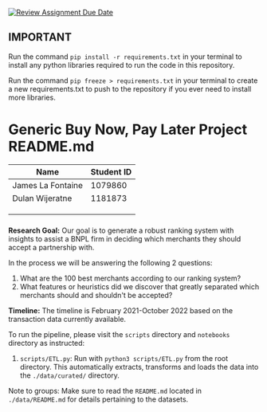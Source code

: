 [![Review Assignment Due Date](https://classroom.github.com/assets/deadline-readme-button-24ddc0f5d75046c5622901739e7c5dd533143b0c8e959d652212380cedb1ea36.svg)](https://classroom.github.com/a/wNN69YNG)

## IMPORTANT
Run the command `pip install -r requirements.txt` in your terminal to install any python libraries required to run the code in this repository.

Run the command `pip freeze > requirements.txt` in your terminal to create a new requirements.txt to push to the repository if you ever need to install more libraries.

# Generic Buy Now, Pay Later Project README.md
|       Name        |  Student ID |
| ----------------- | ----------- |
| James La Fontaine | 1079860     |
| Dulan Wijeratne   | 1181873     |
| | |
| | |
| | |


#####

**Research Goal:** Our goal is to generate a robust ranking system with insights to assist a BNPL firm in deciding which merchants they should accept a partnership with.

In the process we will be answering the following 2 questions:
1. What are the 100 best merchants according to our ranking system?
2. What features or heuristics did we discover that greatly separated which merchants should and shouldn't be accepted?

**Timeline:** The timeline is February 2021-October 2022 based on the transaction data currently available.

To run the pipeline, please visit the `scripts` directory and `notebooks` directory as instructed:
1. `scripts/ETL.py`: Run with `python3 scripts/ETL.py` from the root directory. This automatically extracts, transforms and loads the data into the `./data/curated/` directory.

Note to groups: Make sure to read the `README.md` located in `./data/README.md` for details pertaining to the datasets.



